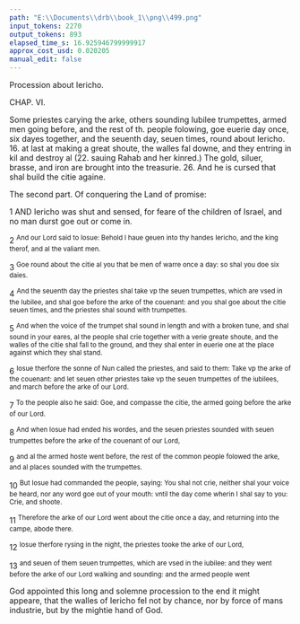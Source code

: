 ```yaml
---
path: "E:\\Documents\\drb\\book_1\\png\\499.png"
input_tokens: 2270
output_tokens: 893
elapsed_time_s: 16.925946799999917
approx_cost_usd: 0.020205
manual_edit: false
---
```

Procession about Iericho.

CHAP. VI.

Some priestes carying the arke, others sounding Iubilee trumpettes, armed men going before, and the rest of th. people folowing, goe euerie day once, six dayes together, and the seuenth day, seuen times, round about Iericho. 16. at last at making a great shoute, the walles fal downe, and they entring in kil and destroy al (22. sauing Rahab and her kinred.) The gold, siluer, brasse, and iron are brought into the treasurie. 26. And he is cursed that shal build the citie againe.

<aside>The second part. Of conquering the Land of promise:</aside>

1 AND Iericho was shut and sensed, for feare of the children of Israel, and no man durst goe out or come in.

2 <sup>And our Lord said to Iosue: Behold I haue geuen into thy handes Iericho, and the king therof, and al the valiant men.</sup>

3 <sup>Goe round about the citie al you that be men of warre once a day: so shal you doe six daies.</sup>

4 <sup>And the seuenth day the priestes shal take vp the seuen trumpettes, which are vsed in the Iubilee, and shal goe before the arke of the couenant: and you shal goe about the citie seuen times, and the priestes shal sound with trumpettes.</sup>

5 <sup>And when the voice of the trumpet shal sound in length and with a broken tune, and shal sound in your eares, al the people shal crie together with a verie greate shoute, and the walles of the citie shal fall to the ground, and they shal enter in euerie one at the place against which they shal stand.</sup>

6 <sup>Iosue therfore the sonne of Nun called the priestes, and said to them: Take vp the arke of the couenant: and let seuen other priestes take vp the seuen trumpettes of the iubilees, and march before the arke of our Lord.</sup>

7 <sup>To the people also he said: Goe, and compasse the citie, the armed going before the arke of our Lord.</sup>

8 <sup>And when Iosue had ended his wordes, and the seuen priestes sounded with seuen trumpettes before the arke of the couenant of our Lord,</sup>

9 <sup>and al the armed hoste went before, the rest of the common people folowed the arke, and al places sounded with the trumpettes.</sup>

10 <sup>But Iosue had commanded the people, saying: You shal not crie, neither shal your voice be heard, nor any word goe out of your mouth: vntil the day come wherin I shal say to you: Crie, and shoote.</sup>

11 <sup>Therefore the arke of our Lord went about the citie once a day, and returning into the campe, abode there.</sup>

12 <sup>Iosue therfore rysing in the night, the priestes tooke the arke of our Lord,</sup>

13 <sup>and seuen of them seuen trumpettes, which are vsed in the iubilee: and they went before the arke of our Lord walking and sounding: and the armed people went

<aside>God appointed this long and solemne procession to the end it might appeare, that the walles of Iericho fel not by chance, nor by force of mans industrie, but by the mightie hand of God.</aside>